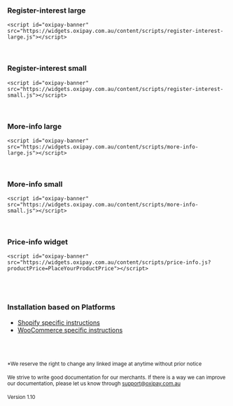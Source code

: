 ### Register-interest large
<script id="registerInterestLarge" src="https://widgets.oxipay.com.au/content/scripts/register-interest-large.js"></script>
```
<script id="oxipay-banner" src="https://widgets.oxipay.com.au/content/scripts/register-interest-large.js"></script>
```
<br/>

### Register-interest small
<script id="registerInterestSmall" src="https://widgets.oxipay.com.au/content/scripts/register-interest-small.js"></script>
```
<script id="oxipay-banner" src="https://widgets.oxipay.com.au/content/scripts/register-interest-small.js"></script>
```
<br/>

### More-info large
<script id="moreInfoLarge" src="https://widgets.oxipay.com.au/content/scripts/more-info-large.js"></script>
```
<script id="oxipay-banner" src="https://widgets.oxipay.com.au/content/scripts/more-info-large.js"></script>
```
<br/>

### More-info small
<script id="moreInfoSmall" src="https://widgets.oxipay.com.au/content/scripts/more-info-small.js"></script>
```
<script id="oxipay-banner" src="https://widgets.oxipay.com.au/content/scripts/more-info-small.js"></script>
```
<br>

### Price-info widget
<script id="oxipay-price-info" src="https://widgets.oxipay.com.au/content/scripts/price-info.js?productPrice=0"></script>
```
<script id="oxipay-banner" src="https://widgets.oxipay.com.au/content/scripts/price-info.js?productPrice=PlaceYourProductPrice"></script>
```

<br/><br/>

<div class="panel panel-primary">
  <div class="panel-heading">
    <h3 class="panel-title">Installation based on Platforms</h3>
  </div>
  <div class="panel-body">
<ul>
  <li><a href="../../price-info/shopify">Shopify specific instructions</a></li>
  <li><a href="../../price-info/woocommerce">WooCommerce specific instructions</a></li>
</ul>
  </div>
</div>

<br/><br/>

<small>*We reserve the right to change any linked image at anytime without prior notice</small>
<br/><br/>
<small>We strive to write good documentation for our merchants. If there is a way we can improve our documentation, please let us know through <a href="mailto:support@oxipay.com.au?Subject=Oxipay Documentation">support@oxipay.com.au</a></small>
<br>
<br>
<small>Version 1.10</small>
